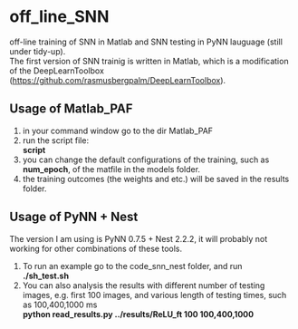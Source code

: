# off_line_SNN
off-line training of SNN in Matlab and SNN testing in PyNN lauguage (still under tidy-up).   
The first version of SNN trainig is written in Matlab, which is a modification of the DeepLearnToolbox (https://github.com/rasmusbergpalm/DeepLearnToolbox).

## Usage of Matlab_PAF
1. in your command window go to the dir Matlab_PAF
2. run the script file:  
**script**
3. you can change the default configurations of the training, such as **num_epoch**, of the matfile in the models folder.
4. the training outcomes (the weights and etc.) will be saved in the results folder.


## Usage of PyNN + Nest
The version I am using is PyNN 0.7.5 + Nest 2.2.2, it will probably not working for other combinations of these tools.  
1. To run an example go to the code_snn_nest folder, and run   
**./sh_test.sh**    
2. You can also analysis the results with different number of testing images, e.g. first 100 images, and various length of testing times, such as 100,400,1000 ms  
**python read_results.py ../results/ReLU_ft 100 100,400,1000**
